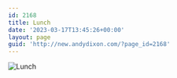 ```yaml
---
id: 2168
title: Lunch
date: '2023-03-17T13:45:26+00:00'
layout: page
guid: 'http://new.andydixon.com/?page_id=2168'
---
```


![Lunch](https://i0.wp.com/assets.g8x2.ldn.idrivee2-23.com/posters/Lunch%2001.jpg?w=1200&ssl=1 "Lunch")
